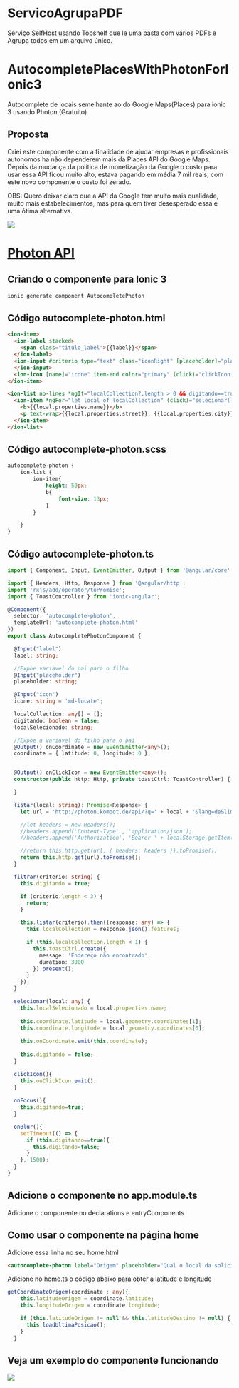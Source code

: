 # ServicoAgrupaPDF
Serviço SelfHost usando Topshelf que le uma pasta com vários PDFs e Agrupa todos em um arquivo único.  

# AutocompletePlacesWithPhotonForIonic3
Autocomplete de locais semelhante ao do Google Maps(Places) para ionic 3 usando Photon (Gratuito)

## Proposta
Criei este componente com a finalidade de ajudar empresas e profissionais autonomos ha não dependerem mais da Places API do Google Maps.
Depois da mudança da política de monetização da Google o custo para usar essa API ficou muito alto, estava pagando em média 7 mil reais, com este novo componente o custo foi zerado.

OBS: Quero deixar claro que a API da Google tem muito mais qualidade, muito mais estabelecimentos, mas para quem tiver desesperado essa é uma ótima alternativa.

![](http://photon.komoot.de/static/img/photon_logo.png)



# [Photon API](http://photon.komoot.de)

## Criando o componente para Ionic 3
```sh
ionic generate component AutocompletePhoton
```

## Código autocomplete-photon.html
```html
<ion-item>
  <ion-label stacked>
    <span class="titulo_label">{{label}}</span>
  </ion-label>
  <ion-input #criterio type="text" class="iconRight" [placeholder]="placeholder" (keyup)="filtrar(criterio.value)" (ionBlur)="onBlur()" (ionFocus)="onFocus()" [(ngModel)]="localSelecionado" clearInput>
  </ion-input>
  <ion-icon [name]="icone" item-end color="primary" (click)="clickIcon()"></ion-icon>
</ion-item>

<ion-list no-lines *ngIf="localCollection?.length > 0 && digitando==true">
  <ion-item *ngFor="let local of localCollection" (click)="selecionar(local)">
    <b>{{local.properties.name}}</b>
    <p text-wrap>{{local.properties.street}}, {{local.properties.city}} - {{local.properties.state}}</p>
  </ion-item>
</ion-list>
```

## Código autocomplete-photon.scss
```css
autocomplete-photon {
    ion-list {
        ion-item{
            height: 50px;
            b{
                font-size: 13px;
            }
        }

    }
}
```

## Código autocomplete-photon.ts
```typescript
import { Component, Input, EventEmitter, Output } from '@angular/core';

import { Headers, Http, Response } from '@angular/http';
import 'rxjs/add/operator/toPromise';
import { ToastController } from 'ionic-angular';

@Component({
  selector: 'autocomplete-photon',
  templateUrl: 'autocomplete-photon.html'
})
export class AutocompletePhotonComponent {

  @Input("label")
  label: string;

  //Expoe variavel do pai para o filho
  @Input("placeholder")
  placeholder: string;

  @Input("icon")
  icone: string = 'md-locate';

  localCollection: any[] = [];
  digitando: boolean = false;
  localSelecionado: string;

  //Expoe a variavel do filho para o pai
  @Output() onCoordinate = new EventEmitter<any>();
  coordinate = { latitude: 0, longitude: 0 };


  @Output() onClickIcon = new EventEmitter<any>();
  constructor(public http: Http, private toastCtrl: ToastController) {

  }

  listar(local: string): Promise<Response> {
    let url = 'http://photon.komoot.de/api/?q=' + local + '&lang=de&limit=5';

    //let headers = new Headers();
    //headers.append('Content-Type' , 'application/json');
    //headers.append('Authorization', 'Bearer ' + localStorage.getItem('token'));

    //return this.http.get(url, { headers: headers }).toPromise();
    return this.http.get(url).toPromise();
  }

  filtrar(criterio: string) {
    this.digitando = true;

    if (criterio.length < 3) {
      return;
    }

    this.listar(criterio).then((response: any) => {
      this.localCollection = response.json().features;

      if (this.localCollection.length < 1) {
        this.toastCtrl.create({
          message: 'Endereço não encontrado',
          duration: 3000
        }).present();
      }
    });
  }

  selecionar(local: any) {
    this.localSelecionado = local.properties.name;
    
    this.coordinate.latitude = local.geometry.coordinates[1];
    this.coordinate.longitude = local.geometry.coordinates[0];
    
    this.onCoordinate.emit(this.coordinate);
    
    this.digitando = false;
  }

  clickIcon(){
    this.onClickIcon.emit();
  }
  
  onFocus(){
    this.digitando=true;
  }

  onBlur(){
    setTimeout(() => {
      if (this.digitando==true){
        this.digitando=false;
      }
    }, 1500);
  }
}

```

## Adicione o componente no app.module.ts
Adicione o componente no declarations e entryComponents


## Como usar o componente na página home
Adicione essa linha no seu home.html
```html
<autocomplete-photon label="Origem" placeholder="Qual o local da solicitação?" (onCoordinate)="getCoordinateOrigem($event)" (onClickIcon)="showMapa('origem', 'Origem')"></autocomplete-photon>
```

Adicione no home.ts o código abaixo para obter a latitude e longitude
```typescript
getCoordinateOrigem(coordinate : any){
    this.latitudeOrigem = coordinate.latitude;
    this.longitudeOrigem = coordinate.longitude;

    if (this.latitudeOrigem != null && this.latitudeDestino != null) {
      this.loadUltimaPosicao();
    }
  }
```

## Veja um exemplo do componente funcionando
![](https://github.com/pauloanalista/AutocompletePlacesWithPhotonForIonic3/blob/master/PhotonComponentIonic3.gif?raw=true)

